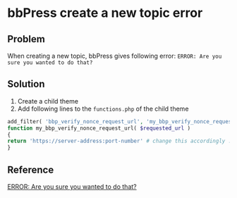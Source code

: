 # bbPress create a new topic error
## Problem
When creating a new topic, bbPress gives following error:
`ERROR: Are you sure you wanted to do that?`

## Solution

1. Create a child theme
2. Add following lines to the `functions.php` of the child theme
```php
add_filter( 'bbp_verify_nonce_request_url', 'my_bbp_verify_nonce_request_url', 999, 1 );
function my_bbp_verify_nonce_request_url( $requested_url )
{
return 'https://server-address:port-number' # change this accordingly . $_SERVER['REQUEST_URI'];
}
```

## Reference

[ERROR: Are you sure you wanted to do that?](https://bbpress.org/forums/topic/error-are-you-sure-you-wanted-to-do-that-3/#post-142468)